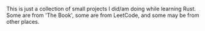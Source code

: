 This is just a collection of small projects I did/am doing while learning Rust. Some are from 'The Book', some are from LeetCode, and some may be from other places.